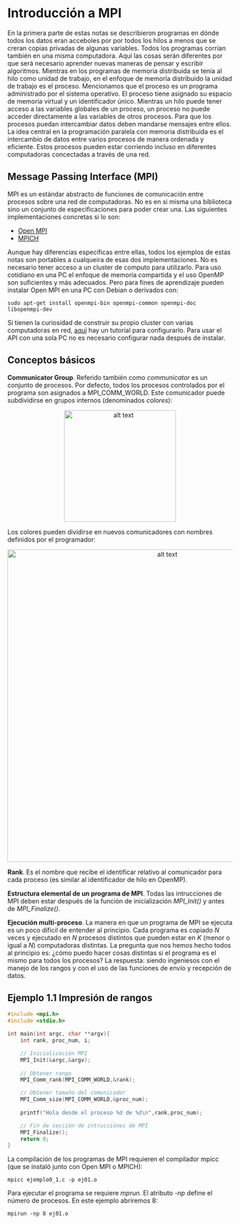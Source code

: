 # Introducción a MPI

En la primera parte de estas notas se describieron programas en dónde todos los datos eran acceboles por por todos los hilos a menos que se creran copias privadas de algunas variables. Todos los programas corrían también en una misma computadora. Aquí las cosas serán diferentes por que será necesario aprender nuevas maneras de pensar y escribir algoritmos. Mientras en los programas de memoria distribuida se tenía al hilo como unidad de trabajo, en el enfoque de memoría distribuido la unidad de trabajo es el proceso. Mencionamos que el proceso es un programa administrado por el sistema operativo. El proceso tiene asignado su espacio de memoria virtual y un identificador único. Mientras un hilo puede tener acceso a las variables globales de un proceso, un proceso no puede acceder directamente a las variables de otros procesos. Para que los procesos puedan intercambiar datos deben mandarse mensajes entre ellos. La idea central en la programación paralela con memoria distribuida es el intercambio de datos entre varios procesos de manera ordenada y eficiente. Estos procesos pueden estar corriendo incluso en diferentes computadoras concectadas a través de una red.

## Message Passing Interface (MPI)
MPI es un estándar abstracto de funciones de comunicación entre procesos sobre una red de computadoras. No es en si misma una biblioteca sino un conjunto de especificaciones para poder crear una. Las siguientes implementaciones concretas si lo son:
* [Open MPI](https://www.open-mpi.org/)
* [MPICH](https://www.anl.gov/mcs/mpich-a-highperformance-portable-implementation-of-mpi)

Aunque hay diferencias especificas entre ellas, todos los ejemplos de estas notas son portables a cualqueira de esas dos implementaciones. No es necesario tener acceso a un cluster de computo para utilizarlo. Para uso cotidiano en una PC el enfoque de memoria compartida y el uso OpenMP son suficientes y más adecuados. Pero para fines de aprendizaje pueden instalar Open MPI en una PC con Debian o derivados con:

```
sudo apt-get install openmpi-bin openmpi-common openmpi-doc libopenmpi-dev 
```

Si tienen la curiosidad de construir su propio cluster con varias computadoras en red, [aquí](http://mpi-cluster.blogspot.com/p/blog-page.html) hay un tutorial para configurarlo. Para usar el API con una sola PC no es necesario configurar nada después de instalar. 

## Conceptos básicos
**Communicator Group**. Referido también como *communicator* es un conjunto de procesos. Por defecto, todos los procesos controlados por el programa son asignados a MPI_COMM_WORLD. Este comunicador puede subdividirse en grupos internos (denominados *colores*):

<p align="center">
<img src="https://www.codingame.com/servlet/fileservlet?id=14312128064536" alt="alt text" width = 250>
</p>

Los colores pueden dividirse en nuevos comunicadores con nombres definidos por el programador:

<p align="center">
<img src="https://www.codingame.com/servlet/fileservlet?id=14312136027966" alt="alt text" width = 700>
</p>

**Rank**. Es el nombre que recibe el identificar relativo al comunicador para cada proceso (es similar al identificador de hilo en OpenMP).

**Estructura elemental de un programa de MPI**. Todas las intrucciones de MPI deben estar después de la función de inicialización *MPI_Init()* y antes de *MPI_Finalize()*. 

**Ejecución multi-proceso**. La manera en que un programa de MPI se ejecuta es un poco dificil de entender al principio. Cada programa es copiado *N* veces y ejecutado en *N* procesos distintos que pueden estar en *K* (menor o igual a *N*) computadoras distintas. La pregunta que nos hemos hecho todos al principio es: ¿cómo puedo hacer cosas distintas si el programa es el mismo para todos los procesos? La respuesta: siendo ingeniesos con el manejo de los rangos y con el uso de las funciones de envío y recepción de datos. 

## Ejemplo 1.1 Impresión de rangos

```C
#include <mpi.h>
#include <stdio.h>

int main(int argc, char **argv){
    int rank, proc_num, i;

    // Inicialización MPI
    MPI_Init(&argc,&argv);
    
    // Obtener rango
    MPI_Comm_rank(MPI_COMM_WORLD,&rank);

    // Obtener tamaño del comunicador
    MPI_Comm_size(MPI_COMM_WORLD,&proc_num);
    
    printf("Hola desde el proceso %d de %d\n",rank,proc_num);

    // Fin de sección de intrucciones de MPI
    MPI_Finalize();
    return 0;
}
```

La compilación de los programas de MPI requieren el compilador mpicc (que se instaló junto con Open MPI o MPICH):
```
mpicc ejemplo0_1.c -p ej01.o
```

Para ejecutar el programa se requiere *mprun*. El atributo *-np* define el número de procesos. En este ejemplo abriremos 8:
```
mpirun -np 8 ej01.o
```
